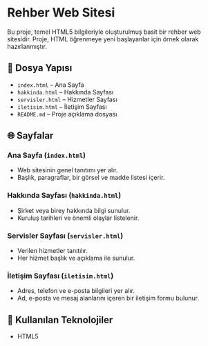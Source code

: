 # Rehber Web Sitesi

Bu proje, temel HTML5 bilgileriyle oluşturulmuş basit bir rehber web sitesidir. Proje, HTML öğrenmeye yeni başlayanlar için örnek olarak hazırlanmıştır.

## 📁 Dosya Yapısı

- `index.html` – Ana Sayfa
- `hakkinda.html` – Hakkında Sayfası
- `servisler.html` – Hizmetler Sayfası
- `iletisim.html` – İletişim Sayfası
- `README.md` – Proje açıklama dosyası

## 🌐 Sayfalar

### Ana Sayfa (`index.html`)
- Web sitesinin genel tanıtımı yer alır.
- Başlık, paragraflar, bir görsel ve madde listesi içerir.

### Hakkında Sayfası (`hakkinda.html`)
- Şirket veya birey hakkında bilgi sunulur.
- Kuruluş tarihleri ve önemli olaylar listelenir.

### Servisler Sayfası (`servisler.html`)
- Verilen hizmetler tanıtılır.
- Her hizmet başlık ve açıklama ile sunulur.

### İletişim Sayfası (`iletisim.html`)
- Adres, telefon ve e-posta bilgileri yer alır.
- Ad, e-posta ve mesaj alanlarını içeren bir iletişim formu bulunur.

## 🔧 Kullanılan Teknolojiler

- HTML5